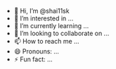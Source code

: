 - 👋 Hi, I’m @shai11sk
- 👀 I’m interested in ...
- 🌱 I’m currently learning ...
- 💞️ I’m looking to collaborate on ...
- 📫 How to reach me ...
- 😄 Pronouns: ...
- ⚡ Fun fact: ...

<!---
shai11sk/shai11sk is a ✨ special ✨ repository because its `README.md` (this file) appears on your GitHub profile.
You can click the Preview link to take a look at your changes.
--->
